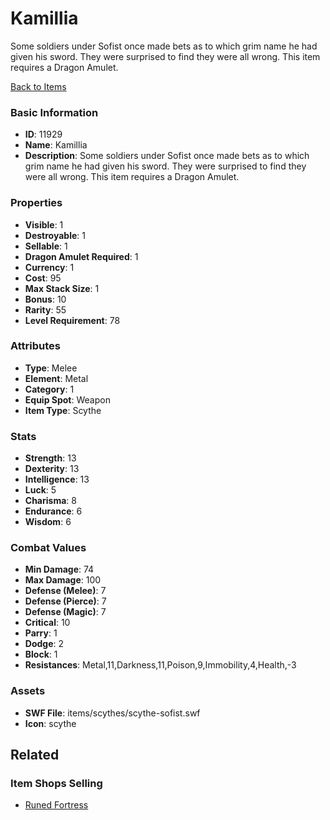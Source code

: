 # Kamillia

Some soldiers under Sofist once made bets as to which grim name he had given his sword. They were surprised to find they were all wrong. This item requires a Dragon Amulet.

[Back to Items](../items.md)

### Basic Information

- **ID**: 11929
- **Name**: Kamillia
- **Description**: Some soldiers under Sofist once made bets as to which grim name he had given his sword. They were surprised to find they were all wrong. This item requires a Dragon Amulet.

### Properties

- **Visible**: 1
- **Destroyable**: 1
- **Sellable**: 1
- **Dragon Amulet Required**: 1
- **Currency**: 1
- **Cost**: 95
- **Max Stack Size**: 1
- **Bonus**: 10
- **Rarity**: 55
- **Level Requirement**: 78

### Attributes

- **Type**: Melee
- **Element**: Metal
- **Category**: 1
- **Equip Spot**: Weapon
- **Item Type**: Scythe

### Stats

- **Strength**: 13
- **Dexterity**: 13
- **Intelligence**: 13
- **Luck**: 5
- **Charisma**: 8
- **Endurance**: 6
- **Wisdom**: 6

### Combat Values

- **Min Damage**: 74
- **Max Damage**: 100
- **Defense (Melee)**: 7
- **Defense (Pierce)**: 7
- **Defense (Magic)**: 7
- **Critical**: 10
- **Parry**: 1
- **Dodge**: 2
- **Block**: 1
- **Resistances**: Metal,11,Darkness,11,Poison,9,Immobility,4,Health,-3

### Assets

- **SWF File**: items/scythes/scythe-sofist.swf
- **Icon**: scythe

## Related

### Item Shops Selling

- [Runed Fortress](../item-shops/403-runed-fortress.md)

